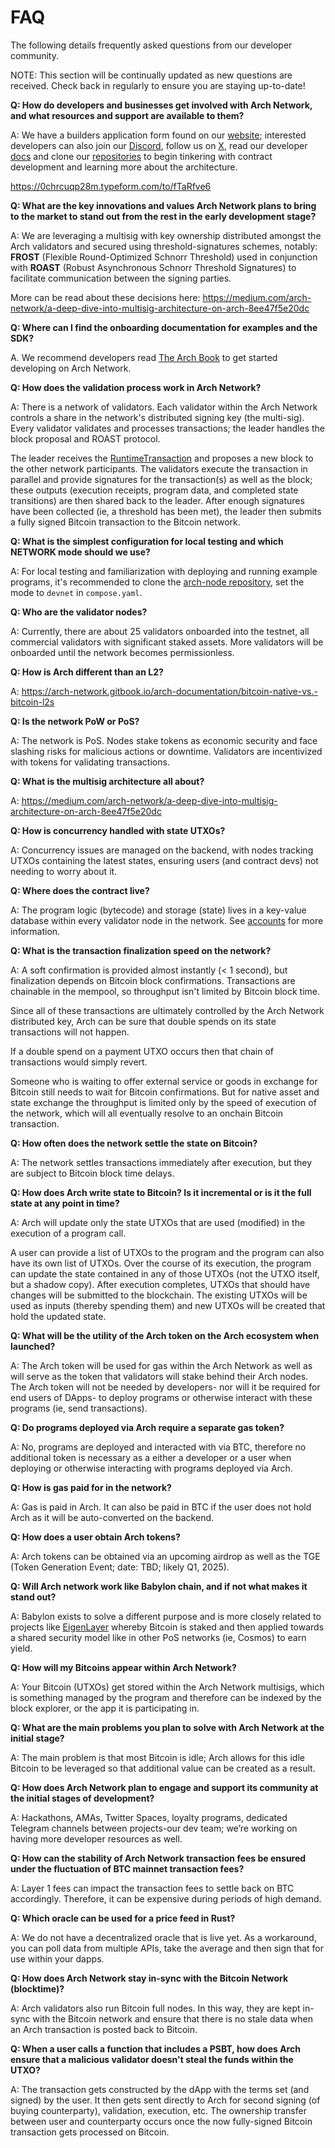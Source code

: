 # FAQ

The following details frequently asked questions from our developer community.

NOTE: This section will be continually updated as new questions are received. Check back in regularly to ensure you are staying up-to-date!

**Q: How do developers and businesses get involved with Arch Network, and what resources and support are available to them?**

A: We have a builders application form found on our [website](https://arch.network); interested developers can also join our [Discord](https://discord.gg/archnetwork), follow us on [X](https://x.com/archntwrk), read our developer [docs](https://docs.arch.network) and clone our [repositories](https://github.com/arch-network) to begin tinkering with contract development and learning more about the architecture.

​https://0chrcuqp28m.typeform.com/to/fTaRfve6

**Q: What are the key innovations and values Arch Network plans to bring to the market to stand out from the rest in the early development stage?**

A: We are leveraging a multisig with key ownership distributed amongst the Arch validators and secured using threshold-signatures schemes, notably: **FROST** (Flexible Round-Optimized Schnorr Threshold) used in conjunction with **ROAST** (Robust Asynchronous Schnorr Threshold Signatures) to facilitate communication between the signing parties.

More can be read about these decisions here: https://medium.com/arch-network/a-deep-dive-into-multisig-architecture-on-arch-8ee47f5e20dc​

**Q: Where can I find the onboarding documentation for examples and the SDK?**

A. We recommend developers read [The Arch Book](https://docs.arch.network/book) to get started developing on Arch Network.

**Q: How does the validation process work in Arch Network?**

A: There is a network of validators. Each validator within the Arch Network controls a share in the network's distributed signing key (the multi-sig).  Every validator validates and processes transactions; the leader handles the block proposal and ROAST protocol.

The leader receives the [RuntimeTransaction](https://docs.arch.network/book/sdk/runtime-transaction.html) and proposes a new block to the other network participants. The validators execute the transaction in parallel and provide signatures for the transaction(s) as well as the block; these outputs (execution receipts, program data, and completed state transitions) are then shared back to the leader. After enough signatures have been collected (ie, a threshold has been met), the leader then submits a fully signed Bitcoin transaction to the Bitcoin network.

**Q: What is the simplest configuration for local testing and which NETWORK mode should we use?**

A: For local testing and familiarization with deploying and running example programs, it's recommended to clone the [arch-node repository](https://github.com/arch-network/arch-node), set the mode to `devnet` in `compose.yaml`.

**Q: Who are the validator nodes?**

A: Currently, there are about 25 validators onboarded into the testnet, all commercial validators with significant staked assets. More validators will be onboarded until the network becomes permissionless.

**Q: How is Arch different than an L2?**

A: https://arch-network.gitbook.io/arch-documentation/bitcoin-native-vs.-bitcoin-l2s​

**Q: Is the network PoW or PoS?**

A: The network is PoS. Nodes stake tokens as economic security and face slashing risks for malicious actions or downtime. Validators are incentivized with tokens for validating transactions.

**Q: What is the multisig architecture all about?**

A: https://medium.com/arch-network/a-deep-dive-into-multisig-architecture-on-arch-8ee47f5e20dc​

**Q: How is concurrency handled with state UTXOs?**

A: Concurrency issues are managed on the backend, with nodes tracking UTXOs containing the latest states, ensuring users (and contract devs) not needing to worry about it.

**Q: Where does the contract live?**

A: The program logic (bytecode) and storage (state) lives in a key-value database within every validator node in the network. See [accounts](https://docs.arch.network/book/program/account.html) for more information.

**Q: What is the transaction finalization speed on the network?**

A: A soft confirmation is provided almost instantly (< 1 second), but finalization depends on Bitcoin block confirmations. Transactions are chainable in the mempool, so throughput isn't limited by Bitcoin block time.

Since all of these transactions are ultimately controlled by the Arch Network distributed key, Arch can be sure that double spends on its state transactions will not happen.

If a double spend on a payment UTXO occurs then that chain of transactions would simply revert.

Someone who is waiting to offer external service or goods in exchange for Bitcoin still needs to wait for Bitcoin confirmations. But for native asset and state exchange the throughput is limited only by the speed of execution of the network, which will all eventually resolve to an onchain Bitcoin transaction.

**Q: How often does the network settle the state on Bitcoin?**

A: The network settles transactions immediately after execution, but they are subject to Bitcoin block time delays.

**Q: How does Arch write state to Bitcoin? Is it incremental or is it the full state at any point in time?**

A: Arch will update only the state UTXOs that are used (modified) in the execution of a program call.

A user can provide a list of UTXOs to the program and the program can also have its own list of UTXOs.  Over the course of its execution, the program can update the state contained in any of those UTXOs (not the UTXO itself, but a shadow copy).  After execution completes, UTXOs that should have changes will be submitted to the blockchain.  The existing UTXOs will be used as inputs (thereby spending them) and new UTXOs will be created that hold the updated state.

**Q: What will be the utility of the Arch token on the Arch ecosystem when launched?**

A: The Arch token will be used for gas within the Arch Network as well as will serve as the token that validators will stake behind their Arch nodes. The Arch token will not be needed by developers- nor will it be required for end users of DApps- to deploy programs or otherwise interact with these programs (ie, send transactions).

**Q: Do programs deployed via Arch require a separate gas token?**

A: No, programs are deployed and interacted with via BTC, therefore no additional token is necessary as a either a developer or a user when deploying or otherwise interacting with programs deployed via Arch.

**Q: How is gas paid for in the network?**

A: Gas is paid in Arch. It can also be paid in BTC if the user does not hold Arch as it will be auto-converted on the backend.

**Q: How does a user obtain Arch tokens?**

A: Arch tokens can be obtained via an upcoming airdrop as well as the TGE (Token Generation Event; date: TBD; likely Q1, 2025).

**Q: Will Arch network work like Babylon chain, and if not what makes it stand out?**

A: Babylon exists to solve a different purpose and is more closely related to projects like [EigenLayer](https://www.eigenlayer.xyz/) whereby Bitcoin is staked and then applied towards a shared security model like in other PoS networks (ie, Cosmos) to earn yield.

**Q: How will my Bitcoins appear within Arch Network?**

A: Your Bitcoin (UTXOs) get stored within the Arch Network multisigs, which is something managed by the program and therefore can be indexed by the block explorer, or the app it is participating in.

**Q: What are the main problems you plan to solve with Arch Network at the initial stage?**

A: The main problem is that most Bitcoin is idle; Arch allows for this idle Bitcoin to be leveraged so that additional value can be created as a result.

**Q: How does Arch Network plan to engage and support its community at the initial stages of development?**

A: Hackathons, AMAs, Twitter Spaces, loyalty programs, dedicated Telegram channels between projects-our dev team; we’re working on having more developer resources as well.

**Q: How can the stability of Arch Network transaction fees be ensured under the fluctuation of BTC mainnet transaction fees?**

A: Layer 1 fees can impact the transaction fees to settle back on BTC accordingly. Therefore, it can be expensive during periods of high demand.

**Q: Which oracle can be used for a price feed in Rust?**

A: We do not have a decentralized oracle that is live yet. As a workaround, you can poll data from multiple APIs, take the average and then sign that for use within your dapps.

**Q: How does Arch Network stay in-sync with the Bitcoin Network (blocktime)?**

A: Arch validators also run Bitcoin full nodes. In this way, they are kept in-sync with the Bitcoin network and ensure that there is no stale data when an Arch transaction is posted back to Bitcoin.

**Q: When a user calls a function that includes a PSBT, how does Arch ensure that a malicious validator doesn't steal the funds within the UTXO?**

A: The transaction gets constructed by the dApp with the terms set (and signed) by the user. It then gets sent directly to Arch for second signing (of buying counterparty), validation, execution, etc. The ownership transfer between user and counterparty occurs once the now fully-signed Bitcoin transaction gets processed on Bitcoin.
